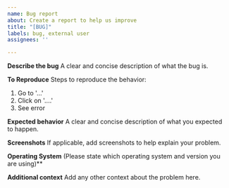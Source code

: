```yaml
---
name: Bug report
about: Create a report to help us improve
title: "[BUG]"
labels: bug, external user
assignees: ''

---
```


**Describe the bug**
A clear and concise description of what the bug is.

**To Reproduce**
Steps to reproduce the behavior:
1. Go to '...'
2. Click on '....'
3. See error

**Expected behavior**
A clear and concise description of what you expected to happen.

**Screenshots**
If applicable, add screenshots to help explain your problem.

**Operating System**
(Please state which operating system and version you are using)**

**Additional context**
Add any other context about the problem here.

